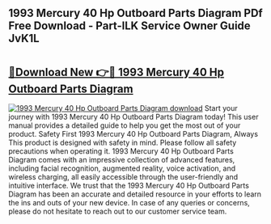 ## 1993 Mercury 40 Hp Outboard Parts Diagram PDf Free Download - Part-lLK Service Owner Guide JvK1L

# <h2><a href="http://dfheq70.blite.top/?on=1993+Mercury+40+Hp+Outboard+Parts+Diagram">🔗Download New 👉🔴 1993 Mercury 40 Hp Outboard Parts Diagram</a></h2>

[![1993 Mercury 40 Hp Outboard Parts Diagram download](https://i.imgur.com/lujVjoI.png)](http://dfheq70.blite.top/?on=1993+Mercury+40+Hp+Outboard+Parts+Diagram)
Start your journey with 1993 Mercury 40 Hp Outboard Parts Diagram today! This user manual provides a detailed guide to help you get the most out of your product. Safety First 1993 Mercury 40 Hp Outboard Parts Diagram, Always This product is designed with safety in mind. Please follow all safety precautions when operating it. 1993 Mercury 40 Hp Outboard Parts Diagram comes with an impressive collection of advanced features, including facial recognition, augmented reality, voice activation, and wireless charging, all easily accessible through the user-friendly and intuitive interface. We trust that the 1993 Mercury 40 Hp Outboard Parts Diagram has been an accurate and detailed resource in your efforts to learn the ins and outs of your new device. In case of any queries or concerns, please do not hesitate to reach out to our customer service team.
